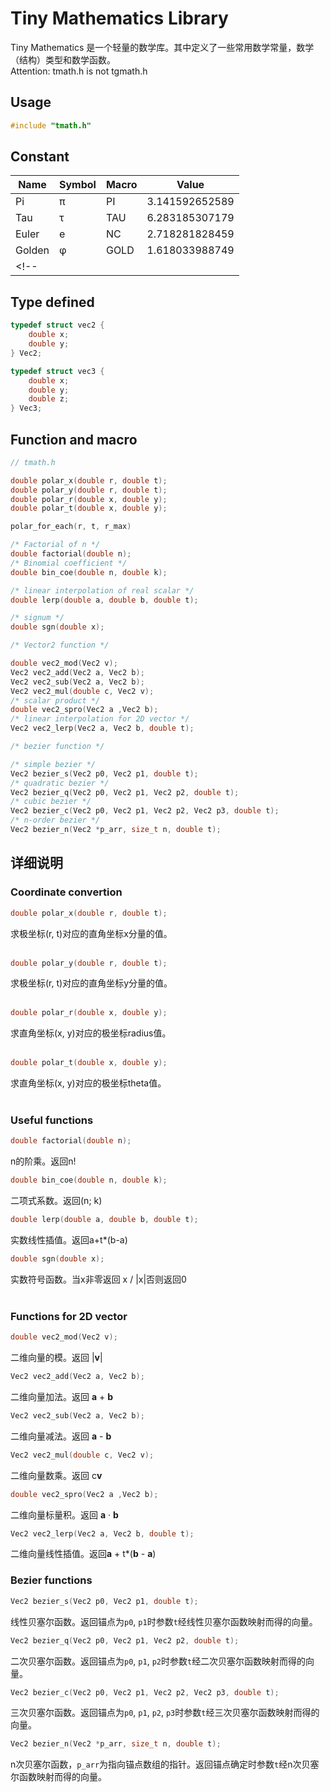 # Tiny Mathematics Library

Tiny Mathematics 是一个轻量的数学库。其中定义了一些常用数学常量，数学（结构）类型和数学函数。  
Attention: tmath.h is not tgmath.h

## Usage

```c
#include "tmath.h"
```

## Constant
| Name		| Symbol	| Macro		| Value				|
| --------- | --------- | --------- | ----------------- |
| Pi		| π			| PI		| 3.141592652589	|
| Tau		| τ			| TAU		| 6.283185307179	|
| Euler		| e			| NC		| 2.718281828459	|
| Golden	| φ			| GOLD		| 1.618033988749	|
<!-- | 	| 	| 	| 	| -->

## Type defined
```c
typedef struct vec2 {
	double x;
	double y;
} Vec2;

typedef struct vec3 {
	double x;
	double y;
	double z;
} Vec3;
```

## Function and macro

```c
// tmath.h

double polar_x(double r, double t);
double polar_y(double r, double t);
double polar_r(double x, double y);
double polar_t(double x, double y);

polar_for_each(r, t, r_max)
```
```c
/* Factorial of n */
double factorial(double n);
/* Binomial coefficient */
double bin_coe(double n, double k);

/* linear interpolation of real scalar */
double lerp(double a, double b, double t);

/* signum */
double sgn(double x);
```
```c
/* Vector2 function */

double vec2_mod(Vec2 v);
Vec2 vec2_add(Vec2 a, Vec2 b);
Vec2 vec2_sub(Vec2 a, Vec2 b);
Vec2 vec2_mul(double c, Vec2 v);
/* scalar product */
double vec2_spro(Vec2 a ,Vec2 b);
/* linear interpolation for 2D vector */
Vec2 vec2_lerp(Vec2 a, Vec2 b, double t);
```
```c
/* bezier function */

/* simple bezier */
Vec2 bezier_s(Vec2 p0, Vec2 p1, double t);
/* quadratic bezier */
Vec2 bezier_q(Vec2 p0, Vec2 p1, Vec2 p2, double t);
/* cubic bezier */
Vec2 bezier_c(Vec2 p0, Vec2 p1, Vec2 p2, Vec2 p3, double t);
/* n-order bezier */
Vec2 bezier_n(Vec2 *p_arr, size_t n, double t);
```

## 详细说明

### Coordinate convertion

```c
double polar_x(double r, double t);
```
求极坐标(r, t)对应的直角坐标x分量的值。  
<br>

```c
double polar_y(double r, double t);
```
求极坐标(r, t)对应的直角坐标y分量的值。  
<br>

```c
double polar_r(double x, double y);
```
求直角坐标(x, y)对应的极坐标radius值。  
<br>

```c
double polar_t(double x, double y);
```
求直角坐标(x, y)对应的极坐标theta值。  
<br>

### Useful functions

```c
double factorial(double n);
```
n的阶乘。返回n!
<br>

```c
double bin_coe(double n, double k);
```
二项式系数。返回(n; k)
<br>

```c
double lerp(double a, double b, double t);
```
实数线性插值。返回a+t*(b-a)
<br>

```c
double sgn(double x);
```
实数符号函数。当x非零返回 x / |x|否则返回0  
<br>

### Functions for 2D vector

```c
double vec2_mod(Vec2 v);
```
二维向量的模。返回 |**v**|
<br>

```c
Vec2 vec2_add(Vec2 a, Vec2 b);
```
二维向量加法。返回 **a** + **b**
<br>

```c
Vec2 vec2_sub(Vec2 a, Vec2 b);
```
二维向量减法。返回 **a** - **b**
<br>

```c
Vec2 vec2_mul(double c, Vec2 v);
```
二维向量数乘。返回 c**v**
<br>

```c
double vec2_spro(Vec2 a ,Vec2 b);
```
二维向量标量积。返回 **a** · **b**
<br>

```c
Vec2 vec2_lerp(Vec2 a, Vec2 b, double t);
```
二维向量线性插值。返回**a** + t*(**b** - **a**)
<br>

### Bezier functions
```c
Vec2 bezier_s(Vec2 p0, Vec2 p1, double t);
```
线性贝塞尔函数。返回锚点为`p0`, `p1`时参数`t`经线性贝塞尔函数映射而得的向量。
<br>

```c
Vec2 bezier_q(Vec2 p0, Vec2 p1, Vec2 p2, double t);
```
二次贝塞尔函数。返回锚点为`p0`, `p1`, `p2`时参数`t`经二次贝塞尔函数映射而得的向量。
<br>

```c
Vec2 bezier_c(Vec2 p0, Vec2 p1, Vec2 p2, Vec2 p3, double t);
```
三次贝塞尔函数。返回锚点为`p0`, `p1`, `p2`, `p3`时参数`t`经三次贝塞尔函数映射而得的向量。
<br>

```c
Vec2 bezier_n(Vec2 *p_arr, size_t n, double t);
```
n次贝塞尔函数，`p_arr`为指向锚点数组的指针。返回锚点确定时参数`t`经n次贝塞尔函数映射而得的向量。
<br>

